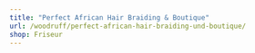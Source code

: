```yaml
---
title: "Perfect African Hair Braiding & Boutique"
url: /woodruff/perfect-african-hair-braiding-und-boutique/
shop: Friseur
---
```

